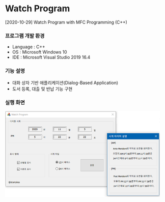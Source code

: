 # Watch Program
[2020-10-29] Watch Program with MFC Programming (C++)

### 프로그램 개발 환경
- Language : C++
- OS : Microsoft Windows 10
- IDE : Microsoft Visual Studio 2019 16.4

### 기능 설명
- 대화 상자 기반 애플리케이션(Dialog-Based Application)
- 도서 등록, 대출 및 반납 기능 구현

### 실행 화면

![실행 화면](picture.PNG)
